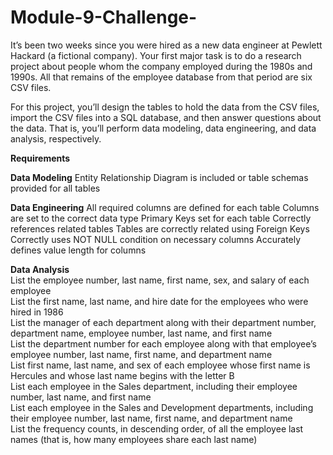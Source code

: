 # Module-9-Challenge-


It’s been two weeks since you were hired as a new data engineer at Pewlett Hackard (a fictional company). Your first major task is to do a research project about people whom the company employed during the 1980s and 1990s. All that remains of the employee database from that period are six CSV files.

For this project, you’ll design the tables to hold the data from the CSV files, import the CSV files into a SQL database, and then answer questions about the data. That is, you’ll perform data modeling, data engineering, and data analysis, respectively.

**Requirements**

**Data Modeling**
Entity Relationship Diagram is included or table schemas provided for all tables 

**Data Engineering** 
All required columns are defined for each table 
Columns are set to the correct data type 
Primary Keys set for each table 
Correctly references related tables 
Tables are correctly related using Foreign Keys 
Correctly uses NOT NULL condition on necessary columns 
Accurately defines value length for columns  

**Data Analysis**  
List the employee number, last name, first name, sex, and salary of each employee  
List the first name, last name, and hire date for the employees who were hired in 1986  
List the manager of each department along with their department number, department name, employee number, last name, and first name  
List the department number for each employee along with that employee’s employee number, last name, first name, and department name  
List first name, last name, and sex of each employee whose first name is Hercules and whose last name begins with the letter B  
List each employee in the Sales department, including their employee number, last name, and first name  
List each employee in the Sales and Development departments, including their employee number, last name, first name, and department name  
List the frequency counts, in descending order, of all the employee last names (that is, how many employees share each last name)  
